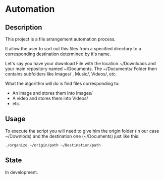 # Automation

## Description

This project is a file arrangement automation process.

It allow the user to sort out this files from a specified directory to a corresponding destination determined by 
it's name.

Let's say you have your download File with the location ~/Downloads and your main repository named ~/Documents.
The ~/Documents/ Folder then contains subfolders like Images/ , Music/, Videos/, etc.

What the algorithm will do is find files corresponding to:
- An image and stores them into Images/
- A video and stores them into Videos/
- etc.

## Usage

To execute the script you will need to give him the origin folder (in our case ~/Downlods) and the destination 
one (~/Documents) just like this: 

`./organize ~/origin/path ~/Destination/path`

## State

In development.